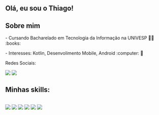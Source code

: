 ## Olá, eu sou o Thiago! 

## Sobre mim
<div style="display: inline_block"  >
<p> - Cursando Bacharelado em Tecnologia da Informação na UNIVESP 👨‍🎓 :books:  </p>
<p> - Interesses: Kotlin, Desenvolimento Mobile, Android :computer: 🎯 </p>
<p>Redes Sociais:</p>
<img src="https://img.shields.io/badge/LinkedIn-0077B5?style=for-the-badge&logo=linkedin&logoColor=white(https://www.linkedin.com/in/thiagopereira93/)"/>
  <img src="https://img.shields.io/badge/Instagram-E4405F?style=for-the-badge&logo=instagram&logoColor=white(https://www.instagram.com/thiagohansenx/)"
</b>
  
## Minhas skills:
<div style="display: inline_block"><br>
   <img src="https://img.shields.io/badge/IntelliJ_IDEA-000000.svg?style=for-the-badge&logo=intellij-idea&logoColor=white">
  <img src="https://img.shields.io/badge/Android_Studio-3DDC84?style=for-the-badge&logo=android-studio&logoColor=white">
  <img src="https://img.shields.io/badge/Android-3DDC84?style=for-the-badge&logo=android&logoColor=white">
  <img src="https://img.shields.io/badge/Kotlin-0095D5?&style=for-the-badge&logo=kotlin&logoColor=white">
  <img src="https://img.shields.io/badge/MySQL-00000F?style=for-the-badge&logo=mysql&logoColor=white">
  <img src="https://img.shields.io/badge/Ubuntu-E95420?style=for-the-badge&logo=ubuntu&logoColor=white">
</div>
